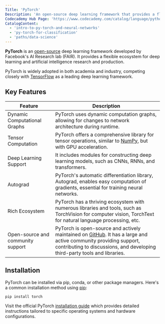 ```yaml
---
Title: 'PyTorch'
Description: 'An open-source deep learning framework that provides a flexible ecosystem for deep learning and artificial intelligence research and production.'
Codecademy Hub Page: 'https://www.codecademy.com/catalog/language/python'
CatalogContent:
  - 'intro-to-py-torch-and-neural-networks'
  - 'py-torch-for-classification'
  - 'paths/data-science'
---
```


**PyTorch** is an [open-source](https://www.codecademy.com/resources/docs/open-source) deep learning framework developed by Facebook's AI Research lab (FAIR). It provides a flexible ecosystem for deep learning and artificial intelligence research and production.

PyTorch is widely adopted in both academia and industry, competing closely with [TensorFlow](https://www.codecademy.com/resources/docs/tensorflow) as a leading deep learning framework.

## Key Features

| Feature                           | Description                                                                                                                                                                                                                         |
| --------------------------------- | ----------------------------------------------------------------------------------------------------------------------------------------------------------------------------------------------------------------------------------- |
| Dynamic Computational Graphs      | PyTorch uses dynamic computation graphs, allowing for changes to network architecture during runtime.                                                                                                                               |
| Tensor Computation                | PyTorch offers a comprehensive library for tensor operations, similar to [NumPy](https://www.codecademy.com/resources/docs/numpy), but with GPU acceleration.                                                                       |
| Deep Learning Support             | It includes modules for constructing deep learning models, such as CNNs, RNNs, and transformers.                                                                                                                                    |
| Autograd                          | PyTorch's automatic differentiation library, Autograd, enables easy computation of gradients, essential for training neural networks.                                                                                               |
| Rich Ecosystem                    | PyTorch has a thriving ecosystem with numerous libraries and tools, such as TorchVision for computer vision, TorchText for natural language processing, etc.                                                                        |
| Open-source and community support | PyTorch is open-source and actively maintained on [GitHub](https://github.com/pytorch/pytorch). It has a large and active community providing support, contributing to discussions, and developing third-party tools and libraries. |

## Installation

PyTorch can be installed via pip, conda, or other package managers. Here's a common installation method using [pip](https://www.codecademy.com/resources/docs/python/pip):

```shell
pip install torch
```

Visit the official PyTorch [installation guide](https://pytorch.org/get-started/locally/) which provides detailed instructions tailored to specific operating systems and hardware configurations.
